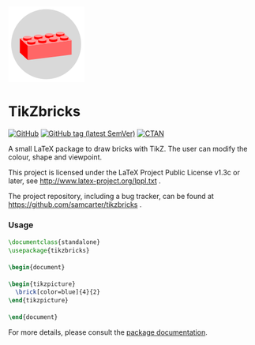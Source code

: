 ![](https://raw.githubusercontent.com/samcarter/tikzbricks/main/ICON.png)

# TikZbricks

[![GitHub](https://img.shields.io/github/license/samcarter/tikzbricks.svg?color=blue)](http://www.latex-project.org/lppl.txt)
[![GitHub tag (latest SemVer)](https://img.shields.io/github/tag/samcarter/tikzbricks.svg?label=current%20version)](https://github.com/samcarter/tikzbricks/releases/latest)
[![CTAN](https://img.shields.io/ctan/v/tikzbricks.svg)](https://ctan.org/pkg/tikzbricks)

A small LaTeX package to draw bricks with TikZ. The user can modify the colour, shape and  viewpoint.

This project is licensed under the LaTeX Project Public License v1.3c or later, see http://www.latex-project.org/lppl.txt . 

The project repository, including a bug tracker, can be found at https://github.com/samcarter/tikzbricks .

### Usage

```latex
\documentclass{standalone}
\usepackage{tikzbricks}

\begin{document}

\begin{tikzpicture}
  \brick[color=blue]{4}{2}
\end{tikzpicture}

\end{document}
```

For more details, please consult the [package documentation](https://github.com/samcarter/tikzbricks/blob/main/DOCUMENTATION.pdf).
